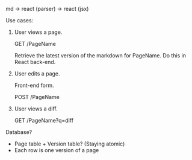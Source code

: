 md -> react (parser) -> react (jsx)

Use cases:

1. User views a page.

   GET /PageName

   Retrieve the latest version of the markdown for PageName.
   Do this in React back-end.

2. User edits a page.

   Front-end form.

   POST /PageName

3. User views a diff.

   GET /PageName?q=diff

Database?

- Page table + Version table? (Staying atomic)
- Each row is one version of a page

